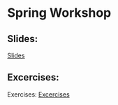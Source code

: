 
# Spring Workshop

## Slides:

[Slides](slides)
 
## Excercises: 
 
Exercises: [Excercises](exercises)


